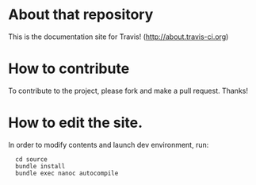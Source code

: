 # About that repository #

This is the documentation site for Travis! (http://about.travis-ci.org)

# How to contribute

To contribute to the project, please fork and make a pull request. Thanks!

# How to edit the site.

In order to modify contents and launch dev environment, run:

      cd source
      bundle install
      bundle exec nanoc autocompile
